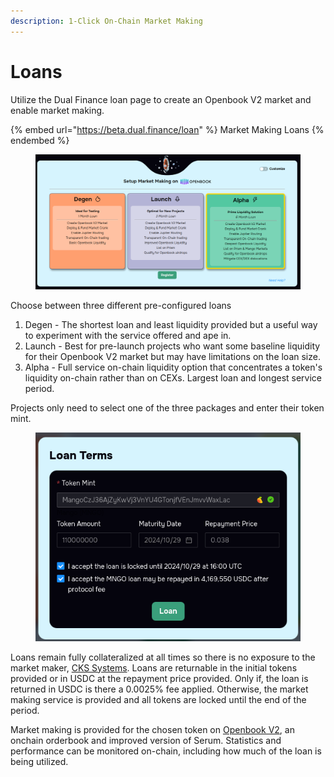 ```yaml
---
description: 1-Click On-Chain Market Making
---
```


# Loans

Utilize the Dual Finance loan page to create an Openbook V2 market and enable market making.&#x20;

{% embed url="https://beta.dual.finance/loan" %}
Market Making Loans
{% endembed %}

<figure><img src="../../.gitbook/assets/image.png" alt=""><figcaption></figcaption></figure>

Choose between three different pre-configured loans

1. Degen - The shortest loan and least liquidity provided but a useful way to experiment with the service offered and ape in.
2. Launch - Best for pre-launch projects who want some baseline liquidity for their Openbook V2 market but may have limitations on the loan size.
3. Alpha - Full service on-chain liquidity option that concentrates a token's liquidity on-chain rather than on CEXs. Largest loan and longest service period.

Projects only need to select one of the three packages and enter their token mint.

<figure><img src="../../.gitbook/assets/image (1).png" alt=""><figcaption></figcaption></figure>

Loans remain fully collateralized at all times so there is no exposure to the market maker, [CKS Systems](https://cks.systems/).  Loans are returnable in the initial tokens provided or in USDC at the repayment price provided. Only if, the loan is returned in USDC is there a 0.0025% fee applied. Otherwise, the market making service is provided and all tokens are locked until the end of the period.

Market making is provided for the chosen token on [Openbook V2](https://www.openbook.ag/ecosystem), an onchain orderbook and improved version of Serum. Statistics and performance can be monitored on-chain, including how much of the loan is being utilized.
